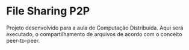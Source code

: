# File Sharing P2P
Projeto desenvolvido para a aula de Computação Distribuída. Aqui será executado, o compartilhamento de arquivos de acordo com o conceito peer-to-peer.
